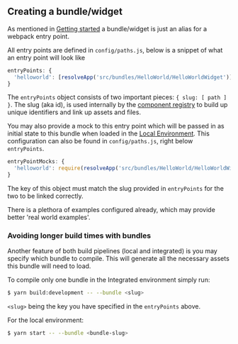 ## Creating a bundle/widget

As mentioned in [Getting started](/README.md) a bundle/widget is just an alias for a webpack entry point.

All entry points are defined in `config/paths.js`, below is a snippet of what an entry point will look like

```js
entryPoints: {
  'helloworld': [resolveApp('src/bundles/HelloWorld/HelloWorldWidget')]
}
```

The `entryPoints` object consists of two important pieces: `{ slug: [ path ] }`. The slug (aka id), is used internally by the [component registry](/docs/RegisterComponent.md) to build up unique identifiers and link up assets and files.

You may also provide a mock to this entry point which will be passed in as initial state to this bundle when loaded in the [Local Environment](/README.md#local-development). This configuration can also be found in `config/paths.js`, right below `entryPoints`.

```js
entryPointMocks: {
  'helloworld': require(resolveApp('src/bundles/HelloWorld/HelloWorldWidget.json'))
}
```

The key of this object must match the slug provided in `entryPoints` for the two to be linked correctly.

There is a plethora of examples configured already, which may provide better 'real world examples'.

### Avoiding longer build times with bundles

Another feature of both build pipelines (local and integrated) is you may specify which bundle to compile. This will generate all the necessary assets this bundle will need to load.

To compile only one bundle in the Integrated environment simply run:
```bash
$ yarn build:development -- --bundle <slug>
```

`<slug>` being the key you have specified in the `entryPoints` above.

For the local environment:
```bash
$ yarn start -- --bundle <bundle-slug>
```